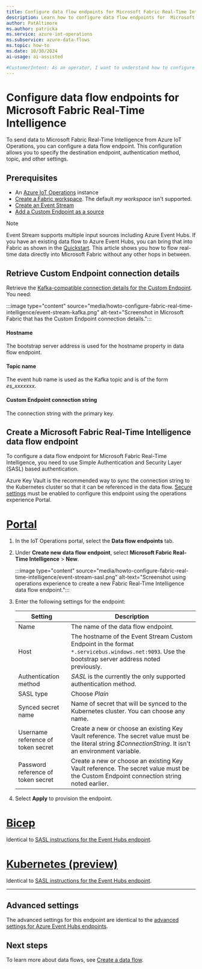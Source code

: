 ```yaml
---
title: Configure data flow endpoints for Microsoft Fabric Real-Time Intelligence
description: Learn how to configure data flow endpoints for  Microsoft Fabric Real-Time Intelligence in Azure IoT Operations.
author: PatAltimore
ms.author: patricka
ms.service: azure-iot-operations
ms.subservice: azure-data-flows
ms.topic: how-to
ms.date: 10/30/2024
ai-usage: ai-assisted

#CustomerIntent: As an operator, I want to understand how to configure data flow endpoints for  Microsoft Fabric Real-Time Intelligence in Azure IoT Operations so that I can send real-time data to Microsoft Fabric.
---
```


# Configure data flow endpoints for Microsoft Fabric Real-Time Intelligence

To send data to Microsoft Fabric Real-Time Intelligence from Azure IoT Operations, you can configure a data flow endpoint. This configuration allows you to specify the destination endpoint, authentication method, topic, and other settings.

## Prerequisites

- An [Azure IoT Operations](../deploy-iot-ops/howto-deploy-iot-operations.md) instance
- [Create a Fabric workspace](/fabric/get-started/create-workspaces). The default *my workspace* isn't supported.
- [Create an Event Stream](/fabric/real-time-intelligence/event-streams/create-manage-an-eventstream#create-an-eventstream)
- [Add a Custom Endpoint as a source](/fabric/real-time-intelligence/event-streams/add-source-custom-app#add-custom-endpoint-data-as-a-source)

> [!NOTE]
> Event Stream supports multiple input sources including Azure Event Hubs. If you have an existing data flow to Azure Event Hubs, you can bring that into Fabric as shown in the [Quickstart](../get-started-end-to-end-sample/quickstart-get-insights.md#ingest-data-into-real-time-intelligence). This article shows you how to flow real-time data directly into Microsoft Fabric without any other hops in between.

## Retrieve Custom Endpoint connection details
Retrieve the [Kafka-compatible connection details for the Custom Endpoint](/fabric/real-time-intelligence/event-streams/add-source-custom-app#kafka). You need:

:::image type="content" source="media/howto-configure-fabric-real-time-intelligence/event-stream-kafka.png" alt-text="Screenshot in Microsoft Fabric that has the Custom Endpoint connection details.":::

#### Hostname
The bootstrap server address is used for the hostname property in data flow endpoint. 

#### Topic name
The event hub name is used as the Kafka topic and is of the form *es_xxxxxxx*.

#### Custom Endpoint connection string
The connection string with the primary key. 


## Create a Microsoft Fabric Real-Time Intelligence data flow endpoint

To configure a data flow endpoint for Microsoft Fabric Real-Time Intelligence, you need to use Simple Authentication and Security Layer (SASL) based authentication.

Azure Key Vault is the recommended way to sync the connection string to the Kubernetes cluster so that it can be referenced in the data flow. [Secure settings](../deploy-iot-ops/howto-enable-secure-settings.md) must be enabled to configure this endpoint using the operations experience Portal.

# [Portal](#tab/portal)

1. In the IoT Operations portal, select the **Data flow endpoints** tab.
1. Under **Create new data flow endpoint**, select **Microsoft Fabric Real-Time Intelligence** > **New**.

    :::image type="content" source="media/howto-configure-fabric-real-time-intelligence/event-stream-sasl.png" alt-text="Screenshot using operations experience to create a new Fabric Real-Time Intelligence data flow endpoint.":::

1. Enter the following settings for the endpoint:

    | Setting               | Description                                                                                       |
    | --------------------- | ------------------------------------------------------------------------------------------------- |
    | Name                  | The name of the data flow endpoint.                                                              |
    | Host                  | The hostname of the Event Stream Custom Endpoint in the format `*.servicebus.windows.net:9093`. Use the bootstrap server address noted previously. |
    | Authentication method | *SASL* is the currently the only supported authentication method. |
    | SASL type             | Choose *Plain* |
    | Synced secret name    | Name of secret that will be synced to the Kubernetes cluster. You can choose any name. |
    | Username reference of token secret | Create a new or choose an existing Key Vault reference. The secret value must be the literal string *$ConnectionString*. It isn't an environment variable. |
    | Password reference of token secret | Create a new or choose an existing Key Vault reference. The secret value must be the Custom Endpoint connection string noted earlier. |

1. Select **Apply** to provision the endpoint.

# [Bicep](#tab/bicep)

Identical to [SASL instructions for the Event Hubs endpoint](/azure/iot-operations/connect-to-cloud/howto-configure-kafka-endpoint?tabs=bicep#sasl).

# [Kubernetes (preview)](#tab/kubernetes)

Identical to [SASL instructions for the Event Hubs endpoint](/azure/iot-operations/connect-to-cloud/howto-configure-kafka-endpoint?tabs=kubernetes#sasl).

---

## Advanced settings

The advanced settings for this endpoint are identical to the [advanced settings for Azure Event Hubs endpoints](howto-configure-kafka-endpoint.md#advanced-settings).

## Next steps

To learn more about data flows, see [Create a data flow](howto-create-dataflow.md).